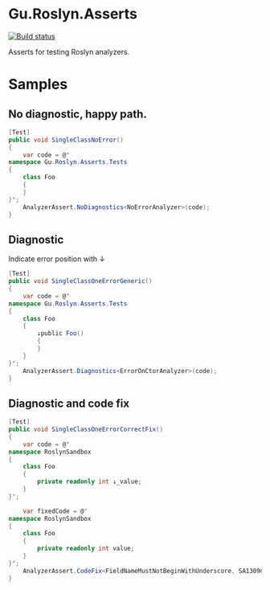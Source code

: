 # Gu.Roslyn.Asserts

[![Build status](https://ci.appveyor.com/api/projects/status/a0976a1dmtcx387r/branch/master?svg=true)](https://ci.appveyor.com/project/JohanLarsson/gu-roslyn-asserts/branch/master)

Asserts for testing Roslyn analyzers.

# Samples

## No diagnostic, happy path.

```c#
[Test]
public void SingleClassNoError()
{
    var code = @"
namespace Gu.Roslyn.Asserts.Tests
{
    class Foo
    {
    }
}";
    AnalyzerAssert.NoDiagnostics<NoErrorAnalyzer>(code);
}
```

## Diagnostic

Indicate error position with ↓
```c#
[Test]
public void SingleClassOneErrorGeneric()
{
    var code = @"
namespace Gu.Roslyn.Asserts.Tests
{
    class Foo
    {
        ↓public Foo()
        {
        }
    }
}";
    AnalyzerAssert.Diagnostics<ErrorOnCtorAnalyzer>(code);
}
```

## Diagnostic and code fix

```c#
[Test]
public void SingleClassOneErrorCorrectFix()
{
    var code = @"
namespace RoslynSandbox
{
    class Foo
    {
        private readonly int ↓_value;
    }
}";

    var fixedCode = @"
namespace RoslynSandbox
{
    class Foo
    {
        private readonly int value;
    }
}";
    AnalyzerAssert.CodeFix<FieldNameMustNotBeginWithUnderscore, SA1309CodeFixProvider>(code, fixedCode);
}
```
